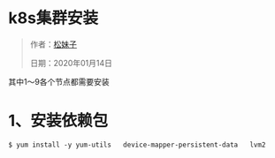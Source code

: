 # k8s集群安装

> 作者：[松妹子](https://github.com/anqiansong)
>
> 日期：2020年01月14日

其中1～9各个节点都需要安装

# 1、安装依赖包
``` shell
$ yum install -y yum-utils   device-mapper-persistent-data   lvm2
```